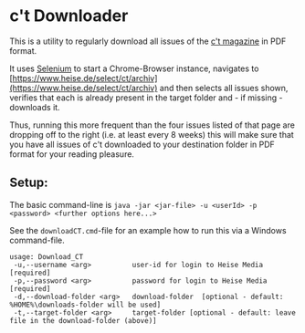 # c't Downloader
This is a utility to regularly download all issues of the [c't magazine](https://www.heise.de/ct) in PDF format.

It uses [Selenium](https://www.selenium.dev/) to start a Chrome-Browser instance, navigates to 
[https://www.heise.de/select/ct/archiv](https://www.heise.de/select/ct/archiv) and then selects 
all issues shown, verifies that each is already present in the target folder and - if missing - downloads it.

Thus, running this more frequent than the four issues listed of that page are dropping off to the right (i.e. at least every 8 weeks) this will make sure that you have all issues of c't downloaded to your destination folder in PDF format for your reading pleasure.

## Setup:
The basic command-line is 
`java -jar <jar-file> -u <userId> -p <password> <further options here...>`

See the `downloadCT.cmd`-file for an example how to run this via a Windows command-file. 

```
usage: Download_CT
 -u,--username <arg>          user-id for login to Heise Media [required]
 -p,--password <arg>          password for login to Heise Media [required]
 -d,--download-folder <arg>   download-folder  [optional - default: %HOME%\downloads-folder will be used]
 -t,--target-folder <arg>     target-folder [optional - default: leave file in the download-folder (above)]
```
